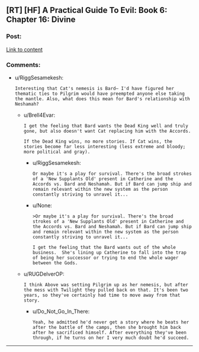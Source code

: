 ## [RT] [HF] A Practical Guide To Evil: Book 6: Chapter 16: Divine

### Post:

[Link to content](https://practicalguidetoevil.wordpress.com/2020/03/10/chapter-16-divine/)

### Comments:

- u/RiggSesamekesh:
  ```
  Interesting that Cat's nemesis is Bard– I'd have figured her thematic ties to Pilgrim would have preempted anyone else taking the mantle. Also, what does this mean for Bard's relationship with Neshamah?
  ```

  - u/Brell4Evar:
    ```
    I get the feeling that Bard wants the Dead King well and truly gone, but also doesn't want Cat replacing him with the Accords.

    If the Dead King wins, no more stories. If Cat wins, the stories become far less interesting (less extreme and bloody; more political and gray).
    ```

    - u/RiggSesamekesh:
      ```
      Or maybe it's a play for survival. There's the broad strokes of a 'New Supplants Old' present in Catherine and the Accords vs. Bard and Neshamah. But if Bard can jump ship and remain relevant within the new system as the person constantly striving to unravel it...
      ```

    - u/None:
      ```
      >Or maybe it's a play for survival. There's the broad strokes of a 'New Supplants Old' present in Catherine and the Accords vs. Bard and Neshamah. But if Bard can jump ship and remain relevant within the new system as the person constantly striving to unravel it...

      I get the feeling that the Bard wants out of the whole business.  She's lining up Catherine to fall into the trap of being her successor or trying to end the whole wager between the Gods.
      ```

  - u/RUGDelverOP:
    ```
    I think Above was setting Pilgrim up as her nemesis, but after the mess with Twilight they pulled back on that. It's been two years, so they've certainly had time to move away from that story.
    ```

    - u/Do_Not_Go_In_There:
      ```
      Yeah, he admitted he'd never get a story where he beats her after the battle of the camps, then she brought him back after he sacrificed himself. After everything they've been through, if he turns on her I very much doubt he'd succeed.
      ```

---

